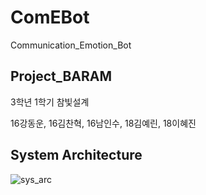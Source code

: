 # ComEBot
Communication_Emotion_Bot


## Project_BARAM

3학년 1학기 참빛설계

16강동운, 16김찬혁, 16남인수, 18김예린, 18이혜진



## System Architecture

![sys_arc](https://user-images.githubusercontent.com/52673977/73717132-40538480-475c-11ea-8513-fb641a1aa128.png)

